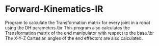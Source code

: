 # Forward-Kinematics-IR
Program to calculate the Transformation matrix for every joint in a robot using the DH parameters.\br
This program also calculates the Transformation matrix of the end manipulator with respect to the base.\br
The X-Y-Z Cartesian angles of the end effectors are also calculated.
